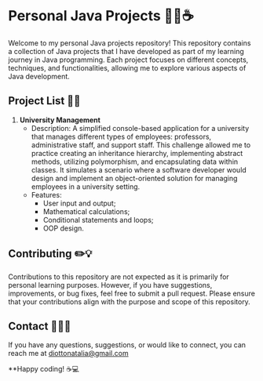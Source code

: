 # Personal Java Projects 👩‍💻☕️

Welcome to my personal Java projects repository! This repository contains a collection of Java projects that I have developed as part of my learning journey in Java programming. Each project focuses on different concepts, techniques, and functionalities, allowing me to explore various aspects of Java development.

## Project List 📝📂

1. **University Management**
   - Description: A simplified console-based application for a university that manages different types of employees: professors, administrative staff, and support staff. This challenge allowed me to practice creating an inheritance hierarchy, implementing abstract methods, utilizing polymorphism, and encapsulating data within classes. It simulates a scenario where a software developer would design and implement an object-oriented solution for managing employees in a university setting. 
   - Features:
     - User input and output;
     - Mathematical calculations;
     - Conditional statements and loops;
     - OOP design.

## Contributing ✏️💡

Contributions to this repository are not expected as it is primarily for personal learning purposes. However, if you have suggestions, improvements, or bug fixes, feel free to submit a pull request. Please ensure that your contributions align with the purpose and scope of this repository.

## Contact 👩‍💻📧

If you have any questions, suggestions, or would like to connect, you can reach me at diottonatalia@gmail.com 

**Happy coding! ☕️💻
 
